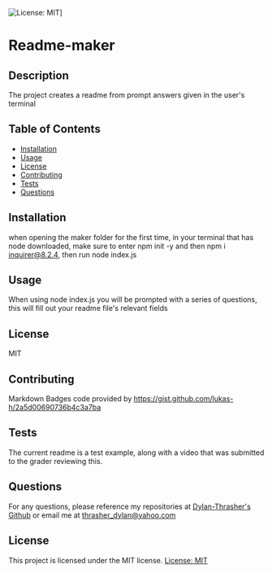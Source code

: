 ![License: MIT](https://img.shields.io/badge/License-MIT-yellow.svg)]
  # Readme-maker
  ## Description
  The project creates a readme from prompt answers given in the user's terminal
  ## Table of Contents
  * [Installation](#installation)
  * [Usage](#usage)
  * [License](#license)
  * [Contributing](#contributing)
  * [Tests](#tests)
  * [Questions](#questions)
  ## Installation
  when opening the maker folder for the first time, in your terminal that has node downloaded, make sure to enter npm init -y and then npm i inquirer@8.2.4, then run node index.js
  ## Usage
  When using node index.js you will be prompted with a series of questions, this will fill out your readme file's relevant fields
  ## License
  MIT
  ## Contributing
  Markdown Badges code provided by https://gist.github.com/lukas-h/2a5d00690736b4c3a7ba
  ## Tests 
  The current readme is a test example, along with a video that was submitted to the grader reviewing this.
  ## Questions
  For any questions, please reference my repositories at [Dylan-Thrasher's Github](https://github.com/Dylan-Thrasher) or email me at thrasher_dylan@yahoo.com

  ## License 
  This project is licensed under the MIT license.
[License: MIT](https://opensource.org/licenses/MIT)
